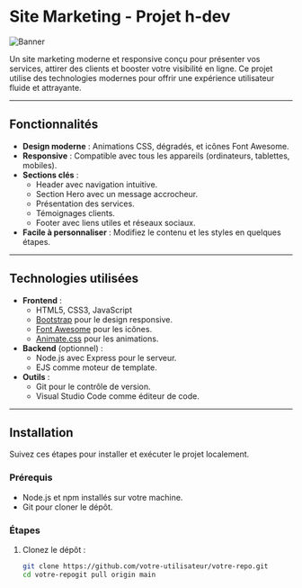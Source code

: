 # Site Marketing - Projet h-dev

![Banner](https://via.placeholder.com/1500x500) <!-- Remplacez par une bannière ou une capture d'écran de votre site -->

Un site marketing moderne et responsive conçu pour présenter vos services, attirer des clients et booster votre visibilité en ligne. Ce projet utilise des technologies modernes pour offrir une expérience utilisateur fluide et attrayante.

---

## Fonctionnalités

- **Design moderne** : Animations CSS, dégradés, et icônes Font Awesome.
- **Responsive** : Compatible avec tous les appareils (ordinateurs, tablettes, mobiles).
- **Sections clés** :
  - Header avec navigation intuitive.
  - Section Hero avec un message accrocheur.
  - Présentation des services.
  - Témoignages clients.
  - Footer avec liens utiles et réseaux sociaux.
- **Facile à personnaliser** : Modifiez le contenu et les styles en quelques étapes.

---

## Technologies utilisées

- **Frontend** :
  - HTML5, CSS3, JavaScript
  - [Bootstrap](https://getbootstrap.com/) pour le design responsive.
  - [Font Awesome](https://fontawesome.com/) pour les icônes.
  - [Animate.css](https://animate.style/) pour les animations.
- **Backend** (optionnel) :
  - Node.js avec Express pour le serveur.
  - EJS comme moteur de template.
- **Outils** :
  - Git pour le contrôle de version.
  - Visual Studio Code comme éditeur de code.

---

## Installation

Suivez ces étapes pour installer et exécuter le projet localement.

### Prérequis

- Node.js et npm installés sur votre machine.
- Git pour cloner le dépôt.

### Étapes

1. Clonez le dépôt :
   ```bash
   git clone https://github.com/votre-utilisateur/votre-repo.git
   cd votre-repogit pull origin main